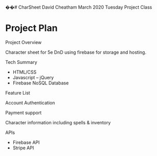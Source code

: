 ��# CharSheet
David Cheatham
March 2020
Tuesday Project Class

# Project Plan

Project Overview

Character sheet for 5e DnD using firebase for storage and hosting.



Tech Summary

- HTML/CSS
- Javascript – jQuery
- Firebase NoSQL Database

Feature List

 Account Authentication

 Payment support

 Character information including spells &amp; inventory

APIs

- Firebase API
- Stripe API